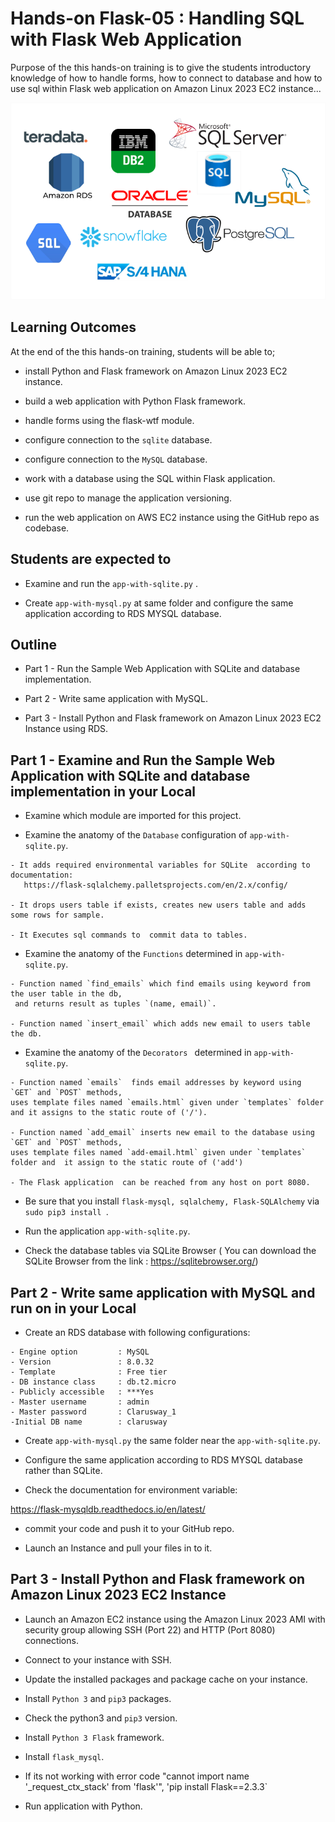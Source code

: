 # Hands-on Flask-05 : Handling SQL with Flask Web Application

Purpose of the this hands-on training is to give the students introductory knowledge of how to handle forms, how to connect to database and how to use sql within Flask web application on Amazon Linux 2023 EC2 instance...

![Databases in Flask](./database.png)

## Learning Outcomes

At the end of the this hands-on training, students will be able to;

- install Python and Flask framework on Amazon Linux 2023 EC2 instance.

- build a web application with Python Flask framework.

- handle forms using the flask-wtf module.

- configure connection to the `sqlite` database.

- configure connection to the `MySQL` database.

- work with a database using the SQL within Flask application.

- use git repo to manage the application versioning.

- run the web application on AWS EC2 instance using the GitHub repo as codebase.

## Students are expected to 

- Examine and run the `app-with-sqlite.py` .

- Create `app-with-mysql.py` at same folder and  configure the same application according to RDS MYSQL database. 

## Outline

- Part 1 - Run the  Sample Web Application with SQLite and database implementation.

- Part 2 - Write same application with MySQL.

- Part 3 - Install Python and Flask framework on Amazon Linux 2023 EC2 Instance using RDS.


## Part 1 - Examine and Run the Sample Web Application with SQLite and database implementation in your Local

- Examine which module are imported for this project. 

- Examine the anatomy of the `Database` configuration of `app-with-sqlite.py`.

```
- It adds required environmental variables for SQLite  according to documentation:    
   https://flask-sqlalchemy.palletsprojects.com/en/2.x/config/

- It drops users table if exists, creates new users table and adds some rows for sample.

- It Executes sql commands to  commit data to tables.

```

- Examine the anatomy of the `Functions`  determined in `app-with-sqlite.py`.

```
- Function named `find_emails` which find emails using keyword from the user table in the db,
 and returns result as tuples `(name, email)`.

- Function named `insert_email` which adds new email to users table the db.
```

- Examine the anatomy of  the `Decorators `  determined in `app-with-sqlite.py`.

```
- Function named `emails`  finds email addresses by keyword using `GET` and `POST` methods,
uses template files named `emails.html` given under `templates` folder
and it assigns to the static route of ('/').

- Function named `add_email` inserts new email to the database using `GET` and `POST` methods,
uses template files named `add-email.html` given under `templates` folder and  it assign to the static route of ('add')

- The Flask application  can be reached from any host on port 8080.
```

- Be sure that you install `flask-mysql, sqlalchemy, Flask-SQLAlchemy` via  `sudo pip3 install `.

- Run the  application `app-with-sqlite.py`. 

- Check the database tables via SQLite Browser ( You can download the SQLite Browser from the link : 
https://sqlitebrowser.org/)



## Part 2 - Write same application with MySQL and run on in your Local

- Create an RDS database with following configurations: 

```
- Engine option         : MySQL
- Version               : 8.0.32
- Template              : Free tier
- DB instance class     : db.t2.micro
- Publicly accessible   : ***Yes
- Master username       : admin
- Master password       : Clarusway_1
-Initial DB name        : clarusway

```
- Create `app-with-mysql.py` the  same folder near the `app-with-sqlite.py`. 

- Configure the same application according to RDS MYSQL database rather than SQLite.

- Check the documentation for environment variable:

https://flask-mysqldb.readthedocs.io/en/latest/

- commit your code and push it to your GitHub repo.

- Launch an Instance and pull your files in to it.


## Part 3 - Install Python and Flask framework on Amazon Linux 2023 EC2 Instance 

- Launch an Amazon EC2 instance using the Amazon Linux 2023 AMI with security group allowing SSH (Port 22) and HTTP (Port 8080) connections.

- Connect to your instance with SSH.

- Update the installed packages and package cache on your instance.

- Install `Python 3` and `pip3` packages.

- Check the python3  and `pip3` version.

- Install `Python 3 Flask` framework.

- Install `flask_mysql`.

- If its not working with error code "cannot import name '_request_ctx_stack' from 'flask'", 
  'pip install Flask==2.3.3`

- Run application with Python.


